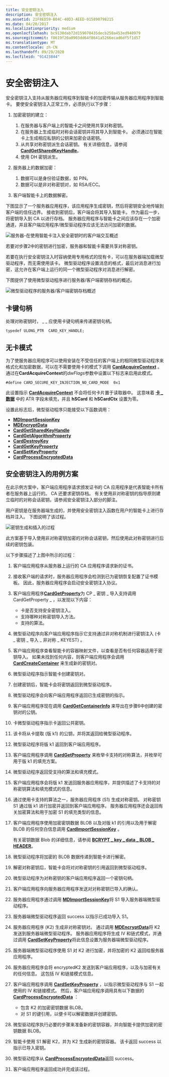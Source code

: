```yaml
---
title: 安全密钥注入
description: 安全密钥注入
ms.assetid: 21F8ED59-B04C-40D3-AEED-015890798215
ms.date: 04/20/2017
ms.localizationpriority: medium
ms.openlocfilehash: bc9130dab72d159070435decb258a453ed940979
ms.sourcegitcommit: f8619f20a0903dd64f8641a5266ecad6df5f1d57
ms.translationtype: MT
ms.contentlocale: zh-CN
ms.lasthandoff: 09/29/2020
ms.locfileid: "91423844"
---
```

# <a name="secure-key-injection"></a>安全密钥注入


安全密钥注入支持从服务器应用程序到智能卡的加密传输从服务器应用程序到智能卡。 要使安全密钥注入正常工作，必须执行以下步骤：

1.  加密密钥的建立：

    1.  在服务器与客户端上的智能卡之间使用共享对称密钥。
    2.  在服务器上生成临时对称会话密钥并将其导入到智能卡。 必须通过在智能卡上生成相应私钥的公钥来加密会话密钥。
    3.  从共享对称密钥派生会话密钥。 有关详细信息，请参阅 [**CardGetSharedKeyHandle**](/previous-versions/dn468730(v=vs.85))。
    4.  使用 DH 密钥派生。

2.  服务器上的数据加密：

    1.  数据可以是身份验证数据，如 PIN。
    2.  数据可以是非对称密钥对，如 RSA/ECC。

3.  客户端智能卡上的数据解密。

下图显示了一个服务器应用程序，该应用程序生成密钥，然后将密钥安全地传输到客户端的信任边界。 接收到密钥后，客户端会将其导入智能卡。 作为最后一步，将密钥导入到 CA 以进行存档。 服务器应用程序与智能卡之间应该存在一个加密通道，并且客户端应用程序/微型驱动程序应该无法访问加密的数据。

![服务器-在使用智能卡注入安全密钥时的客户端交互概述](images/seckeyinj.png)

若要对步骤2中的密钥进行加密，服务器和智能卡需要共享对称密钥。

若要在执行安全密钥注入时容纳使用专用格式的现有卡，可以在服务器端加载微型驱动程序，而无需使用该卡。 微型驱动程序设置消息的格式，最后对消息进行加密，这允许在客户端上运行的同一个微型驱动程序对消息进行解密。

下图提供了使用微型驱动程序进行服务器/客户端密钥存档的概述。

![微型驱动程序的服务器/客户端密钥存档概述](images/seckeyarch.png)

## <a name="span-idcard_key_handlespanspan-idcard_key_handlespanspan-idcard_key_handlespancard-key-handle"></a><span id="Card_Key_Handle"></span><span id="card_key_handle"></span><span id="CARD_KEY_HANDLE"></span>卡键句柄


处理对称密钥时， \_ \_ 应使用卡键句柄来传递密钥句柄。

``` syntax
typedef ULONG_PTR  CARD_KEY_HANDLE;
```

## <a name="span-id_no_card_modespanspan-id_no_card_modespanspan-id_no_card_modespan-no-card-mode"></a><span id="_No_Card_Mode"></span><span id="_no_card_mode"></span><span id="_NO_CARD_MODE"></span> 无卡模式


为了使服务器应用程序可以使用安装在不受信任的客户端上的相同微型驱动程序来格式化和加密数据，可以在不需要使用卡的模式下调用 [**CardAcquireContext**](/previous-versions/dn468701(v=vs.85)) 。 通过在**CardAcquireContext**的*dwFlags*参数中设置以下标志来启用此模式。

``` syntax
#define CARD_SECURE_KEY_INJECTION_NO_CARD_MODE  0x1
```

此设置指示 [**CardAcquireContext**](/previous-versions/dn468701(v=vs.85)) 不会将任何卡片置于读取器中。 这意味着 [**卡 \_ 数据**](/previous-versions/dn468748(v=vs.85)) 中的 ATR 字段未填充，并且 **hSCard** 和 **hSCardCtx** 设置为零。

设置此标志后，微型驱动程序只能接受以下函数调用：

-   [**MDImportSessionKey**](/previous-versions/dn468757(v=vs.85))
-   [**MDEncryptData**](/previous-versions/dn468756(v=vs.85))
-   [**CardGetSharedKeyHandle**](/previous-versions/dn468730(v=vs.85))
-   [**CardGetAlgorithmProperty**](/previous-versions/dn468722(v=vs.85))
-   [**CardDestroyKey**](/previous-versions/dn468720(v=vs.85))
-   [**CardGetKeyProperty**](/previous-versions/dn468728(v=vs.85))
-   [**CardSetKeyProperty**](/previous-versions/dn468739(v=vs.85))
-   [**CardProcessEncryptedData**](/previous-versions/dn468732(v=vs.85))

## <a name="span-iduse_case_scenario_for_secure_key_injectionspanspan-iduse_case_scenario_for_secure_key_injectionspanspan-iduse_case_scenario_for_secure_key_injectionspanuse-case-scenario-for-secure-key-injection"></a><span id="Use_Case_Scenario_for_Secure_Key_Injection"></span><span id="use_case_scenario_for_secure_key_injection"></span><span id="USE_CASE_SCENARIO_FOR_SECURE_KEY_INJECTION"></span>安全密钥注入的用例方案


在此示例方案中，客户端应用程序请求颁发证书的 CA 应用程序是代表智能卡所有者在服务器上运行的。 CA 还要求密钥存档。 有关使用非对称密钥的指导原则建立临时的对称会话密钥，请参阅安全密钥注入部分的脚注。

用户密钥是在服务器端生成的，并使用安全密钥注入函数在用户的智能卡上进行存档并注入。 下图说明了该过程。

![密钥生成和插入的过程](images/skiusecase.png)

此方案基于导入使用非对称密钥加密的对称会话密钥，然后使用此对称密钥进行后续的密钥包装。

以下步骤描述了上图中所示的过程：

1.  客户端应用程序从服务器上运行的 CA 应用程序请求新的证书。
2.  接收客户端的请求时，服务器应用程序会检测到已为密钥恢复配置了证书模板。 因此，服务器应用程序会启动安全密钥注入协议。
3.  客户端应用程序[**CardGetProperty**](/previous-versions/dn468729(v=vs.85))为 CP \_ 密钥 \_ 导入支持调用 CardGetProperty \_ ，以发现以下内容：

    -   卡是否支持安全密钥注入。
    -   支持哪种对称密钥导入方法。
    -   支持的算法。

4.  微型驱动程序向客户端应用程序指示它支持通过非对称机制进行密钥注入 (卡 \_ 密钥 \_ 导入 \_ 非对称 \_ KEYEST) 。
5.  客户端应用程序查看智能卡的容器映射文件，以查看是否有任何容器适用于密钥导入。 如果未找到任何内容，则客户端应用程序会调用 [**CardCreateContainer**](/previous-versions/dn468708(v=vs.85)) 来生成新的密钥对。
6.  微型驱动程序指示智能卡创建密钥对。
7.  创建密钥后，智能卡会将密钥返回到微型驱动程序。
8.  微型驱动程序会向客户端应用程序返回已生成密钥的指示。
9.  客户端应用程序现在调用 [**CardGetContainerInfo**](/previous-versions/dn468725(v=vs.85)) 来导出在步骤6中创建的密钥对的公钥。
10. 卡微型驱动程序指示卡返回公共密钥。
11. 该卡将从卡提取 (版 k1) 的公钥，并将其返回给微型驱动程序。
12. 微型驱动程序将版 k1 返回到客户端应用程序。
13. 客户端应用程序调用 [**CardGetProperty**](/previous-versions/dn468729(v=vs.85)) 来枚举卡支持的对称算法，并枚举可用于版 k1 的填充方案。
14. 微型驱动程序返回受支持的算法和填充模式。
15. 客户端应用程序会将版 k1 发送回服务器应用程序，并提供描述了卡支持的对称密钥算法和填充模式的信息。
16. 通过使用卡支持的算法之一，服务器应用程序 (S1) 生成对称密钥。 对称密钥 S1 通过版 k1 进行加密并返回到客户端应用程序。 服务器应用程序还会返回有关加密算法和用于加密 S1 的填充类型的信息。
17. 客户端应用程序使用加密密钥数据 BLOB 以及对版 k1 的引用以及用于解密 BLOB 的任何空白信息调用 [**CardImportSessionKey**](/previous-versions/dn468731(v=vs.85)) 。

    有关密钥数据 Blob 的详细信息，请参阅 [**BCRYPT \_ key \_ data \_ BLOB \_ HEADER**](/windows/win32/api/bcrypt/ns-bcrypt-bcrypt_key_data_blob_header)。

18. 微型驱动程序将加密的 BLOB 数据传递到智能卡进行解密。
19. 解密对称密钥后，智能卡会将对对称密钥的引用返回到微型驱动程序。
20. 微型驱动程序为对称密钥的客户端应用程序返回一个密钥句柄。
21. 客户端应用程序向服务器应用程序发送对对称密钥已导入的确认。
22. 服务器应用程序通过调用 [**MDImportSessionKey**](/previous-versions/dn468757(v=vs.85))将 S1 导入服务器端微型驱动程序。
23. 服务器端微型驱动程序返回 success 以指示已成功导入 S1。
24. 服务器应用程序 (K2) 生成非对称密钥对。 通过调用 [**MDEncryptData**](/previous-versions/dn468756(v=vs.85))将 K2 发送到服务器端微型驱动程序。 服务器应用程序将生成 IV 和链式模式，并通过调用 [**CardSetKeyProperty**](/previous-versions/dn468739(v=vs.85))将此信息设置为服务器端微型驱动程序。
25. 服务器端微型驱动程序使用 S1 对 K2 进行加密，并将加密的 K2 返回给服务器应用程序。
26. 服务器应用程序会将 encryptedK2 发送到客户端应用程序，以及与加密有关的任何信息。 这包括 IV 和链接模式信息。
27. 客户端应用程序调用 [**CardSetKeyProperty**](/previous-versions/dn468739(v=vs.85)) ，以指示微型驱动程序与 S1 一起使用的 IV 和链接模式。 然后，客户端应用程序调用具有以下数据的 [**CardProcessEncryptedData**](/previous-versions/dn468732(v=vs.85)) ：

    -   包含 K2 的加密密钥数据 BLOB。
    -   对 S1 的键引用，以便卡可以解密数据并创建密钥。

28. 微型驱动程序执行必要的步骤来准备新的密钥容器，并向智能卡提供加密的密钥数据 BLOB。
29. 智能卡使用 S1 解密 K2，并为 K2 生成新的密钥容器。 该卡返回 success 以指示已导入密钥。
30. 微型驱动程序从 [**CardProcessEncryptedData**](/previous-versions/dn468732(v=vs.85))返回 success。
31. 客户端应用程序返回成功并完成该过程。

 

